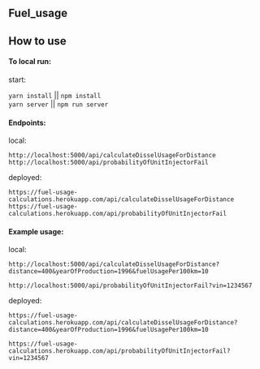## Fuel_usage

## How to use

#### To local run:

start:

`yarn install` || `npm install`  
`yarn server` || `npm run server`  

#### Endpoints:

local:

`http://localhost:5000/api/calculateDisselUsageForDistance`  
`http://localhost:5000/api/probabilityOfUnitInjectorFail`  

deployed:

`https://fuel-usage-calculations.herokuapp.com/api/calculateDisselUsageForDistance`    
`https://fuel-usage-calculations.herokuapp.com/api/probabilityOfUnitInjectorFail`  

#### Example usage:

local:

`http://localhost:5000/api/calculateDisselUsageForDistance?distance=400&yearOfProduction=1996&fuelUsagePer100km=10`  

`http://localhost:5000/api/probabilityOfUnitInjectorFail?vin=1234567`  

deployed:

`https://fuel-usage-calculations.herokuapp.com/api/calculateDisselUsageForDistance?distance=400&yearOfProduction=1996&fuelUsagePer100km=10`   
  
`https://fuel-usage-calculations.herokuapp.com/api/probabilityOfUnitInjectorFail?vin=1234567`  